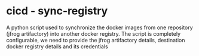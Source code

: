 # cicd - sync-registry
A python script used to synchronize the docker images from one repository (jfrog artifactory) into another docker registry. The script is completely configurable, we need to provide the jfrog artifactory details, destination docker registry details and its credentials

